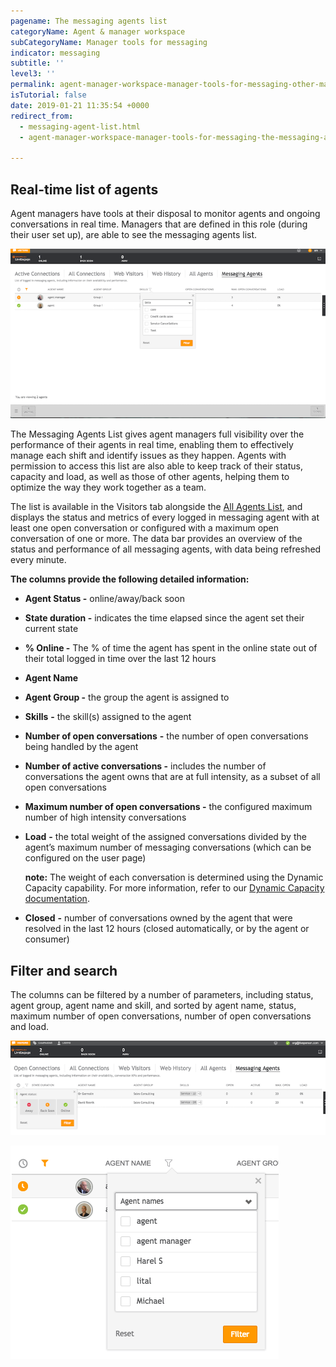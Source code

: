 ```yaml
---
pagename: The messaging agents list
categoryName: Agent & manager workspace
subCategoryName: Manager tools for messaging
indicator: messaging
subtitle: ''
level3: ''
permalink: agent-manager-workspace-manager-tools-for-messaging-other-manager-tools-for-messaging-the-messaging-agents-list.html
isTutorial: false
date: 2019-01-21 11:35:54 +0000
redirect_from:
  - messaging-agent-list.html
  - agent-manager-workspace-manager-tools-for-messaging-the-messaging-agents-list.html

---
```

## Real-time list of agents

Agent managers have tools at their disposal to monitor agents and ongoing conversations in real time. Managers that are defined in this role (during their user set up), are able to see the messaging agents list.

![](/img/the-messaging-agents-list-1.png)

The Messaging Agents List gives agent managers full visibility over the performance of their agents in real time, enabling them to effectively manage each shift and identify issues as they happen. Agents with permission to access this list are also able to keep track of their status, capacity and load, as well as those of other agents, helping them to optimize the way they work together as a team.

The list is available in the Visitors tab alongside the [All Agents List](agent-manager-workspace-manager-tools-for-live-chat-the-all-agents-list.html), and displays the status and metrics of every logged in messaging agent with at least one open conversation or configured with a maximum open conversation of one or more. The data bar provides an overview of the status and performance of all messaging agents, with data being refreshed every minute.

**The columns provide the following detailed information:**

* **Agent Status -** online/away/back soon
* **State duration -** indicates the time elapsed since the agent set their current state
* **% Online -** The % of time the agent has spent in the online state out of their total logged in time over the last 12 hours
* **Agent Name**
* **Agent Group -** the group the agent is assigned to
* **Skills** **-** the skill(s) assigned to the agent
* **Number of open conversations** **-** the number of open conversations being handled by the agent
* **Number of active conversations -** includes the number of conversations the agent owns that are at full intensity, as a subset of all open conversations
* **Maximum number of open conversations -** the configured maximum number of high intensity conversations
* **Load** **-** the total weight of the assigned conversations divided by the agent’s maximum number of messaging conversations (which can be configured on the user page)

  **note:** The weight of each conversation is determined using the Dynamic Capacity capability. For more information, refer to our [Dynamic Capacity documentation](contact-center-management-messaging-operations-smart-capacity-overview.html).
* **Closed** **-** number of conversations owned by the agent that were resolved in the last 12 hours (closed automatically, or by the agent or consumer)

## Filter and search

The columns can be filtered by a number of parameters, including status, agent group, agent name and skill, and sorted by agent name, status, maximum number of open conversations, number of open conversations and load.

![](/img/the-messaging-agents-list-2.png)

![](/img/the-messaging-agents-list-3.png)
